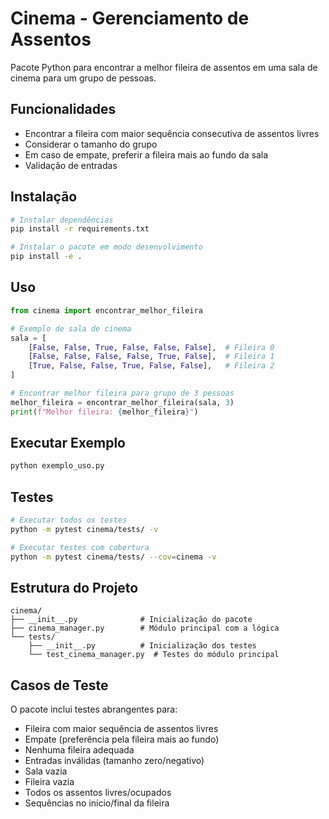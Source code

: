 # Cinema - Gerenciamento de Assentos

Pacote Python para encontrar a melhor fileira de assentos em uma sala de cinema para um grupo de pessoas.

## Funcionalidades

- Encontrar a fileira com maior sequência consecutiva de assentos livres
- Considerar o tamanho do grupo
- Em caso de empate, preferir a fileira mais ao fundo da sala
- Validação de entradas

## Instalação

```bash
# Instalar dependências
pip install -r requirements.txt

# Instalar o pacote em modo desenvolvimento
pip install -e .
```

## Uso

```python
from cinema import encontrar_melhor_fileira

# Exemplo de sala de cinema
sala = [
    [False, False, True, False, False, False],  # Fileira 0
    [False, False, False, False, True, False],  # Fileira 1
    [True, False, False, True, False, False],   # Fileira 2
]

# Encontrar melhor fileira para grupo de 3 pessoas
melhor_fileira = encontrar_melhor_fileira(sala, 3)
print(f"Melhor fileira: {melhor_fileira}")
```

## Executar Exemplo

```bash
python exemplo_uso.py
```

## Testes

```bash
# Executar todos os testes
python -m pytest cinema/tests/ -v

# Executar testes com cobertura
python -m pytest cinema/tests/ --cov=cinema -v
```

## Estrutura do Projeto

```
cinema/
├── __init__.py              # Inicialização do pacote
├── cinema_manager.py        # Módulo principal com a lógica
└── tests/
    ├── __init__.py          # Inicialização dos testes
    └── test_cinema_manager.py  # Testes do módulo principal
```

## Casos de Teste

O pacote inclui testes abrangentes para:

- Fileira com maior sequência de assentos livres
- Empate (preferência pela fileira mais ao fundo)
- Nenhuma fileira adequada
- Entradas inválidas (tamanho zero/negativo)
- Sala vazia
- Fileira vazia
- Todos os assentos livres/ocupados
- Sequências no início/final da fileira

